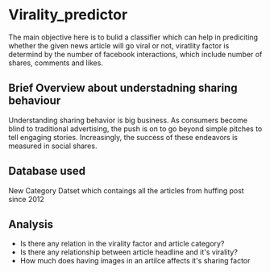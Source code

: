 # Virality_predictor

 The main objective here is to bulid  a classifier which can help in prediciting whether the given news article will go viral or not, viratlity factor is determind by the number of facebook interactions, which include number of shares, comments and likes.
 ## Brief Overview about understadning sharing behaviour
 Understanding sharing behavior is big business. As consumers become blind to traditional advertising, the push is on to go beyond simple pitches to tell engaging stories. Increasingly, the success of these endeavors is measured in social shares.



 ##  Database used
New Category Datset which contaings all the articles from huffing post since 2012

## Analysis

 - Is there any relation in the virality factor and article category?
 - Is there any relationship between article headline and it's virality?
 - How much does having images in an artilce affects it's sharing factor

 
